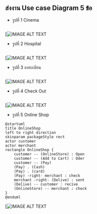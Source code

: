 ## ส่งงาน Use case Diagram 5 ข้อ
* รูปที่ 1 Cinema
```

```
[![IMAGE ALT TEXT](http://www.plantuml.com/plantuml/img/TO_12eCm44Jl-nLxQpt43mYb27v0I_yWn153JOHaBVZtNNjHaLxdpUpCDaLSbZcE9456S1iIecEoVYuoHMJBvixNTe1_Su6Jwe1Mza91_k0FVReb8YcWev5lnXYsZxuFVZLR_dNGfkpJYZCyWgRZbB3GHkfQvxaoL2SjTzfAbzt5qroc1gdJzxy0)

* รูปที่ 2 Hospital
```

```
[![IMAGE ALT TEXT](http://www.plantuml.com/plantuml/img/PP1DRW8n34RtFeLtC8lX016gaAQBxbgr9x0oJiSYaumSKudR4neX6F3oVTRppw4OgPtc2963eMLK-PqCHr7s9Zc1YKN6ZrmMCOe8RY4JJkQmVyCjBKkMP7C5tLFaAVd8A_gFJ_eAl-ZS0QnikEzxT3z68JXqE4piZt2JFeRGb0szPszPAxiQ6neYwz51gutx344yQzknThLX3kkzB7-CSqvyXiqzskrmEr2PkbUeOxSoNfNVN5Yhfp3LFZXm6kjxBm00)

* รูปที่ 3 ลงทะเบียน
```

```
[![IMAGE ALT TEXT](http://www.plantuml.com/plantuml/img/TL7DRi8m3BxdANo37E01UfYGU81Dy0HMwhPMyuCS5wcQzkvBe1NRO3d5_lxiv90LHQVWZR9w0egIl0UEO3nr2ff0k1yKMXPooYcQF7Aye6202xeHUphhN9GLDkWq2PnrQYckrObwpYfOnUzTnuvaGOwUP3HLYB4l5dSc2NmQM4rWjuFj2jZIVnG5UeFjSI0tWWu4BasIoVxHVk0SwfrZboJSfgYKM_R_X1yfbVHoYUVeE_Sb-SiiPzCihGRg-4kwXQQ-8F6L8AH8izayeFs-h8bviCzDQUqlnsfveanIV39XuPa3nRPyy3S0)

* รูปที่ 4 Check Out
```

```
[![IMAGE ALT TEXT](http://www.plantuml.com/plantuml/img/TP5DReGm38NtFeLtbCLm01QZaNg0LjDUm0g6H80pIambLFNkurJGcVvb5Viz-trAJbafwJ9Fe44dnaVFRiIuA4pSAsh450Qls8N4JaCKo6EG2oMQyK9kf85VTBN18WCvZGbVFIiBYUQjyTJtmN62uY4PzXXBmNT0ExS9F1pmuGkY_bJlQfEFUwtUKcESDzEP-qKw71PZ4sMkiMd-y_vebj2TyG-SPrgtkNAxDty0GDLkLOk5pImpYv6svKaul37EKNY5wYOrZI5GzlNlPkhgRnlBoZDdJhOdCvaFgXDBPpzs1G00)

* รูปที่ 5 Online Shop
```
@startuml
title OnlineShop
left to right direction
skinparam packageStyle rect
actor customer
actor merchant
rectangle OnlineShop {
    customer -- (OnlineStore) : Open
    customer -- (Add to Cart) : Oder
    customer -- (Pay) 
    (Pay) . (Cash)
    (Pay) . (card)
    (Pay) -right- merchant : check
    merchant -right- (Delive) : sent
    (Delive) -- customer : recive
    (OnlineStore) -- merchant : check 
}
@enduml
```
[![IMAGE ALT TEXT](http://www.plantuml.com/plantuml/img/RL91ReCm4BplA_OME3WFu52bIkzKpGiiUm4Bi97jj49L_zwr2JI8-hIUdPsTiNm9KVfu7mU89Ww4jHsCfLld9XYeYHWTUjDs4RNnfA9n5a9lx2Iz776IgfSjtUBCawaDKaNdKTr3T2FvnvKhrKaR8L6aRNThy1kGppg2Gc3nwF8ibLXXFP4zabwrJkwkR3-JDEyxaDxbN6A6b_ACnLM6hjn3Idhz38aSMMp6MLvrfFfCsS2LLRpHO3wpqq2SCkki69lO35NfZHXT6BkGuhWCuGS0JbNTD4QHhr2yP7iZxoWNBM8n79sb6Kv_hRDsNtOB-cyZnNrMJj8V5CYpNY39NBYGrVmjVW40)


